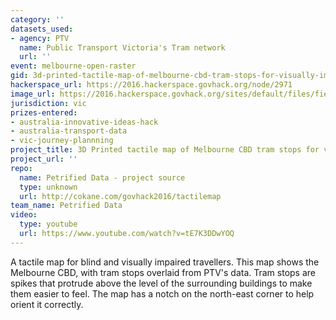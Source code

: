 ```yaml
---
category: ''
datasets_used:
- agency: PTV
  name: Public Transport Victoria's Tram network
  url: ''
event: melbourne-open-raster
gid: 3d-printed-tactile-map-of-melbourne-cbd-tram-stops-for-visually-impaired-commuters.
hackerspace_url: https://2016.hackerspace.govhack.org/node/2971
image_url: https://2016.hackerspace.govhack.org/sites/default/files/field/image/tactile_map_printed.jpg
jurisdiction: vic
prizes-entered:
- australia-innovative-ideas-hack
- australia-transport-data
- vic-journey-plannning
project_title: 3D Printed tactile map of Melbourne CBD tram stops for visually-impaired commuters.
project_url: ''
repo:
  name: Petrified Data - project source
  type: unknown
  url: http://cokane.com/govhack2016/tactilemap
team_name: Petrified Data
video:
  type: youtube
  url: https://www.youtube.com/watch?v=tE7K3DDwYOQ
---
```


A tactile map for blind and visually impaired travellers. This map shows the Melbourne CBD, with tram stops overlaid from PTV's data. Tram stops are spikes that protrude above the level of the surrounding buildings to make them easier to feel. The map has a notch on the north-east corner to help orient it correctly.